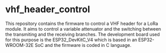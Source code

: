 # vhf_header_control
This repository contains the firmware to control a VHF header for a LoRa module. It aims to control a variable attenuator and the switching between the transmiting and the receiving branches. The development board used for this purpose is the ESP32_DevKitC_V4 which is based in an ESP32-WROOM-32E SoC and the firmware is coded in C language.
